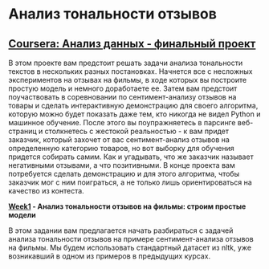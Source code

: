 # Анализ тональности отзывов
## [Coursera: Анализ данных - финальный проект](https://www.coursera.org/learn/data-analysis-project/)

В этом проекте вам предстоит решать задачи анализа тональности текстов в нескольких разных постановках. Начнется все с несложных экспериментов на отзывах на фильмы, в ходе которых вы построите простую модель и немного доработаете ее. Затем вам предстоит поучаствовать в соревновании по сентимент-анализу отзывов на товары и сделать интерактивную демонстрацию для своего алгоритма, которую можно будет показать даже тем, кто никогда не видел Python и машинное обучение. После этого вы поупражняетесь в парсинге веб-страниц и столкнетесь с жестокой реальностью - к вам придет заказчик, который захочет от вас сентимент-анализ отзывов на определенную категорию товаров, но вот выборку для обучения придется собирать самим. Как и угадывать, что же заказчик называет негативными отзывами, а что позитивными. В конце проекта вам потребуется сделать демонстрацию и для этого алгоритма, чтобы заказчик мог с ним поиграться, а не только лишь ориентироваться на качество из контеста.

**[Week1](https://github.com/Komsomolochka/sentiment_analysis/blob/main/sentiment_analysis_week1.ipynb) - Анализ тональности отзывов на фильмы: строим простые модели**

В этом задании вам предлагается начать разбираться с задачей анализа тональности отзывов на примере сентимент-анализа отзывов на фильмы.
Мы будем использовать стандартный датасет из nltk, уже возникавший в одном из примеров в предыдущих курсах. 
